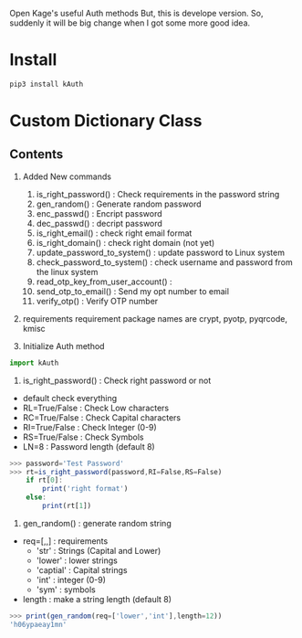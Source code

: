 Open Kage's useful Auth methods
But, this is develope version.
So, suddenly it will be big change when I got some more good idea.

# Install
```javascript
pip3 install kAuth
```

# Custom Dictionary Class

## Contents
1. Added New commands
   1. is_right_password()    : Check requirements in the password string
   1. gen_random()           : Generate random password
   1. enc_passwd()           : Encript password
   1. dec_passwd()           : decript password
   1. is_right_email()       : check right email format
   1. is_right_domain()      : check right domain (not yet)
   1. update_password_to_system()      : update password to Linux system
   1. check_password_to_system()       : check username and password from the linux system
   1. read_otp_key_from_user_account() : 
   1. send_otp_to_email()              : Send my opt number to email
   1. verify_otp()                     : Verify OTP number

1. requirements
requirement package names are crypt, pyotp, pyqrcode, kmisc

1. Initialize Auth method  

```javascript
import kAuth 
```

1. is_right_password() : Check right password or not
 - default check everything
 - RL=True/False : Check Low characters
 - RC=True/False : Check Capital characters
 - RI=True/False : Check Integer (0-9)
 - RS=True/False : Check Symbols
 - LN=8          : Password length (default 8)

```javascript
>>> password='Test Password'
>>> rt=is_right_password(password,RI=False,RS=False)
    if rt[0]:
        print('right format')
    else:
        print(rt[1])
```

1. gen_random() : generate random string
 - req=[,,] : requirements
   - 'str'     : Strings (Capital and Lower)
   - 'lower'   : lower strings
   - 'captial' : Capital strings
   - 'int'     : integer (0-9)
   - 'sym'     : symbols
 - length   : make a string length (default 8)

```javascript
>>> print(gen_random(req=['lower','int'],length=12))
'h06ypaeay1mn'
```
